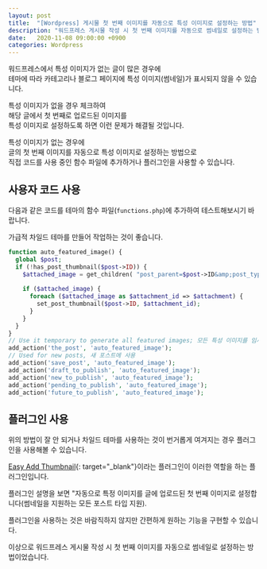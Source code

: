 ```yaml
---
layout: post
title:  "[Wordpress] 게시물 첫 번째 이미지를 자동으로 특성 이미지로 설정하는 방법"
description: "워드프레스 게시물 작성 시 첫 번째 이미지를 자동으로 썸네일로 설정하는 방법"
date:   2020-11-08 09:00:00 +0900
categories: Wordpress
---
```

워드프레스에서 특성 이미지가 없는 글이 많은 경우에  
테마에 따라 카테고리나 블로그 페이지에 특성 이미지(썸네일)가 표시되지 않을 수 있습니다.

특성 이미지가 없을 경우 체크하여  
해당 글에서 첫 번째로 업로드된 이미지를  
특성 이미지로 설정하도록 하면 이런 문제가 해결될 것입니다.

특성 이미지가 없는 경우에  
글의 첫 번째 이미지를 자동으로 특성 이미지로 설정하는 방법으로  
직접 코드를 사용 중인 함수 파일에 추가하거나 플러그인을 사용할 수 있습니다.

## 사용자 코드 사용

다음과 같은 코드를 테마의 함수 파일(`functions.php`)에 추가하여 테스트해보시기 바랍니다.

가급적 차일드 테마를 만들어 작업하는 것이 좋습니다.

```php
function auto_featured_image() {
  global $post;
  if (!has_post_thumbnail($post->ID)) {
    $attached_image = get_children( "post_parent=$post->ID&amp;post_type=attachment&amp;post_mime_type=image&amp;numberposts=1" );
    
    if ($attached_image) {
      foreach ($attached_image as $attachment_id => $attachment) {
        set_post_thumbnail($post->ID, $attachment_id);
      }
    }
  }
}
// Use it temporary to generate all featured images; 모든 특성 이미지를 임시 생성하는 데 사용
add_action('the_post', 'auto_featured_image');
// Used for new posts, 새 포스트에 사용
add_action('save_post', 'auto_featured_image');
add_action('draft_to_publish', 'auto_featured_image');
add_action('new_to_publish', 'auto_featured_image');
add_action('pending_to_publish', 'auto_featured_image');
add_action('future_to_publish', 'auto_featured_image');

```

## 플러그인 사용

위의 방법이 잘 안 되거나 차일드 테마를 사용하는 것이 번거롭게 여겨지는 경우 플러그인을 사용해볼 수 있습니다.

[Easy Add Thumbnail](https://wordpress.org/plugins/easy-add-thumbnail/){: target="_blank"}이라는 플러그인이 이러한 역할을 하는 플러그인입니다.

플러그인 설명을 보면 "자동으로 특정 이미지를 글에 업로드된 첫 번째 이미지로 설정합니다(썸네일을 지원하는 모든 포스트 타입 지원).

플러그인을 사용하는 것은 바람직하지 않지만 간편하게 원하는 기능을 구현할 수 있습니다.

이상으로 워드프레스 게시물 작성 시 첫 번째 이미지를 자동으로 썸네일로 설정하는 방법이었습니다.
